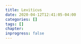 ```yaml
---
title: Leviticus
date: 2020-04-12T12:41:05-04:00
categories: []
tags: []
chapter: 
inprogress: false
---
```


